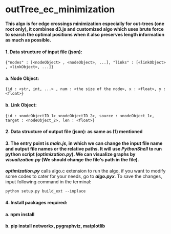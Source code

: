 # outTree_ec_minimization

**This algo is for edge crossings minimization especially for out-trees (one root only), it combines d3.js and customized algo which uses brute force to search the optimal positions when it also preserves length information as much as possible.**

#### 1. Data structure of input file (json):
`{"nodes" : [<nodeObject> , <nodeObject>, ...], "links" : [<linkObject> , <linkObject>, ...]}`

#### a. Node Object:
`{id : <str, int, ...> , num : <the size of the node>, x : <float>, y : <float>}`

#### b. Link Object:
`{id : <nodeObjectID_1>_<nodeObjectID_2>, source : <nodeObject_1>, target : <nodeObject_2>, len : <float>}`

#### 2. Data structure of output file (json): as same as (1) mentioned


#### 3. The entry point is ***main.js***, in which we can change the input file name and output file names or the relative paths. It will use *PythonShell* to run python script (***optimization.py***). We can visualize graphs by ***visualization.py*** (We should change the file's path in the file).

***optimization.py*** calls algo.c extension to run the algo, if you want to modify some codes to cater for your needs, go to ***algo.pyx***. To save the changes, input following command in the terminal:

`python setup.py build_ext --inplace`

#### 4. Install packages required:

#### a. npm install

#### b. pip install networkx, pygraphviz, matplotlib
